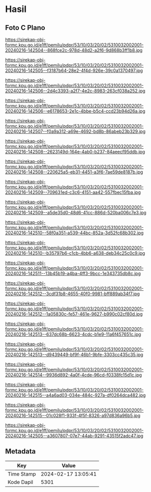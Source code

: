 # Hasil

## Foto C Plano

https://sirekap-obj-formc.kpu.go.id/e1ff/pemilu/pdpr/53/10/03/20/02/5310032002001-20240216-142504--868fce2c-978d-48d2-a2f6-9d868b3ff1b8.jpg

https://sirekap-obj-formc.kpu.go.id/e1ff/pemilu/pdpr/53/10/03/20/02/5310032002001-20240216-142505--f3187b64-28e2-4f4d-926e-39c0a1370497.jpg

https://sirekap-obj-formc.kpu.go.id/e1ff/pemilu/pdpr/53/10/03/20/02/5310032002001-20240216-142506--2d4c3393-a2f7-4e2c-8983-263cf038a252.jpg

https://sirekap-obj-formc.kpu.go.id/e1ff/pemilu/pdpr/53/10/03/20/02/5310032002001-20240216-142506--e6178653-2e1c-4bbe-b5c4-ccd23b94d26a.jpg

https://sirekap-obj-formc.kpu.go.id/e1ff/pemilu/pdpr/53/10/03/20/02/5310032002001-20240216-142507--f0a9a312-a69e-4692-bd8b-86abeb23b329.jpg

https://sirekap-obj-formc.kpu.go.id/e1ff/pemilu/pdpr/53/10/03/20/02/5310032002001-20240216-142508--2623149d-164e-4ab0-b237-84aeecf95ddb.jpg

https://sirekap-obj-formc.kpu.go.id/e1ff/pemilu/pdpr/53/10/03/20/02/5310032002001-20240216-142508--220625a5-eb31-4451-a3f6-7ae59de8187b.jpg

https://sirekap-obj-formc.kpu.go.id/e1ff/pemilu/pdpr/53/10/03/20/02/5310032002001-20240216-142509--709631ed-c3c6-4151-aa42-557fbec15fba.jpg

https://sirekap-obj-formc.kpu.go.id/e1ff/pemilu/pdpr/53/10/03/20/02/5310032002001-20240216-142509--a5de35d0-48d6-41cc-886d-520ba006c7e3.jpg

https://sirekap-obj-formc.kpu.go.id/e1ff/pemilu/pdpr/53/10/03/20/02/5310032002001-20240216-142510--58f0a351-a539-44bc-852a-3d52fc68b302.jpg

https://sirekap-obj-formc.kpu.go.id/e1ff/pemilu/pdpr/53/10/03/20/02/5310032002001-20240216-142510--b35797b6-c1cb-4bb6-a638-deb34c25c0c9.jpg

https://sirekap-obj-formc.kpu.go.id/e1ff/pemilu/pdpr/53/10/03/20/02/5310032002001-20240216-142511--13b45b19-a4ba-4ff3-9bcc-1e343735db8c.jpg

https://sirekap-obj-formc.kpu.go.id/e1ff/pemilu/pdpr/53/10/03/20/02/5310032002001-20240216-142512--3cdf31b8-4655-40f0-9981-bff889ab34f7.jpg

https://sirekap-obj-formc.kpu.go.id/e1ff/pemilu/pdpr/53/10/03/20/02/5310032002001-20240216-142512--1a05830c-fe57-461e-9627-b990c02cf80d.jpg

https://sirekap-obj-formc.kpu.go.id/e1ff/pemilu/pdpr/53/10/03/20/02/5310032002001-20240216-142513--637dc68b-6623-4cdc-b1e9-11a6f457651c.jpg

https://sirekap-obj-formc.kpu.go.id/e1ff/pemilu/pdpr/53/10/03/20/02/5310032002001-20240216-142513--d9439449-bf9f-46b1-9bfe-3303cc435c35.jpg

https://sirekap-obj-formc.kpu.go.id/e1ff/pemilu/pdpr/53/10/03/20/02/5310032002001-20240216-142514--9936d892-4a0f-4cde-96cd-f0338fc15d1c.jpg

https://sirekap-obj-formc.kpu.go.id/e1ff/pemilu/pdpr/53/10/03/20/02/5310032002001-20240216-142515--a4a6ad03-034e-484c-927a-df0264dca482.jpg

https://sirekap-obj-formc.kpu.go.id/e1ff/pemilu/pdpr/53/10/03/20/02/5310032002001-20240216-142515--01c028f1-933f-4f5f-8326-a97d836a96b5.jpg

https://sirekap-obj-formc.kpu.go.id/e1ff/pemilu/pdpr/53/10/03/20/02/5310032002001-20240216-142505--a3607807-07e7-44ab-9291-43515f2adc47.jpg


## Metadata

| Key        | Value               |
| ---------- | ------------------- |
| Time Stamp | 2024-02-17 13:05:41 |
| Kode Dapil | 5301                |



